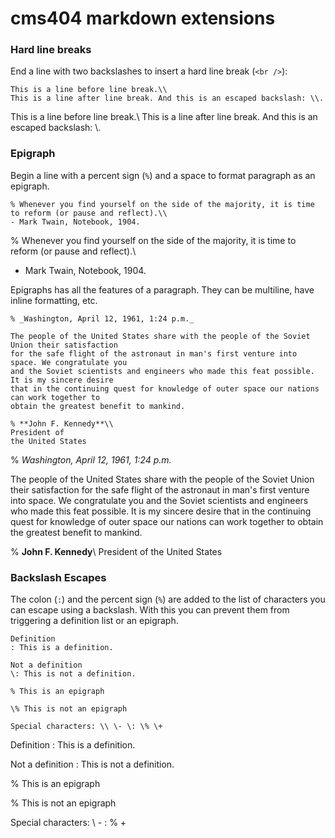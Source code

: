 # cms404 markdown extensions

### Hard line breaks

End a line with two backslashes to insert a hard line break (`<br />`):

```
This is a line before line break.\\
This is a line after line break. And this is an escaped backslash: \\.
```

This is a line before line break.\\
This is a line after line break. And this is an escaped backslash: \\.

### Epigraph

Begin a line with a percent sign (`%`) and a space to format paragraph as an epigraph.

```
% Whenever you find yourself on the side of the majority, it is time to reform (or pause and reflect).\\
- Mark Twain, Notebook, 1904.
```

% Whenever you find yourself on the side of the majority, it is time to reform (or pause and reflect).\\
- Mark Twain, Notebook, 1904.

Epigraphs has all the features of a paragraph. They can be multiline, have inline formatting, etc.

```
% _Washington, April 12, 1961, 1:24 p.m._

The people of the United States share with the people of the Soviet Union their satisfaction
for the safe flight of the astronaut in man's first venture into space. We congratulate you
and the Soviet scientists and engineers who made this feat possible. It is my sincere desire
that in the continuing quest for knowledge of outer space our nations can work together to
obtain the greatest benefit to mankind.

% **John F. Kennedy**\\
President of
the United States
```

% _Washington, April 12, 1961, 1:24 p.m._

The people of the United States share with the people of the Soviet Union their satisfaction
for the safe flight of the astronaut in man's first venture into space. We congratulate you
and the Soviet scientists and engineers who made this feat possible. It is my sincere desire
that in the continuing quest for knowledge of outer space our nations can work together to
obtain the greatest benefit to mankind.

% **John F. Kennedy**\\
President of
the United States

### Backslash Escapes

The colon (`:`) and the percent sign (`%`) are added to the list of characters you can escape using a backslash.
With this you can prevent them from triggering a definition list or an epigraph.

```
Definition
: This is a definition.

Not a definition
\: This is not a definition.

% This is an epigraph

\% This is not an epigraph

Special characters: \\ \- \: \% \+
```

Definition
: This is a definition.

Not a definition
\: This is not a definition.

% This is an epigraph

\% This is not an epigraph

Special characters: \\ \- \: \% \+
